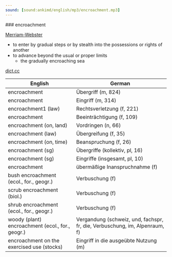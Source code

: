 ```yaml
---
sound: [sound:ankimd/english/mp3/encroachment.mp3]
---
```


\### encroachment

[Merriam-Webster](https://www.merriam-webster.com/dictionary/encroachment)

- to enter by gradual steps or by stealth into the possessions or rights of another
- to advance beyond the usual or proper limits
    - the gradually encroaching sea

[dict.cc](https://www.dict.cc/encroachment)

| English        | German       |
| -------------- | ------------ |
| encroachment | Übergriff (m, 824) |
| encroachment | Eingriff (m, 314) |
| encroachment1 (law) | Rechtsverletzung (f, 221) |
| encroachment | Beeinträchtigung (f, 109) |
| encroachment (on, land) | Vordringen (n, 66) |
| encroachment (law) | Übergreifung (f, 35) |
| encroachment (on, time) | Beanspruchung (f, 26) |
| encroachment (sg) | Übergriffe (kollektiv, pl, 16) |
| encroachment (sg) | Eingriffe (insgesamt, pl, 10) |
| encroachment | übermäßige Inanspruchnahme (f) |
| bush encroachment (ecol., for., geogr.) | Verbuschung (f) |
| scrub encroachment (biol.) | Verbuschung (f) |
| shrub encroachment (ecol., for., geogr.) | Verbuschung (f) |
| woody (plant) encroachment (ecol., for., geogr.) | Vergandung (schweiz, und, fachspr, fr, die, Verbuschung, im, Alpenraum, f) |
| encroachment on the exercised use (stocks) | Eingriff in die ausgeübte Nutzung (m) |
